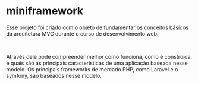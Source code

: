 ﻿# miniframework
<p>Esse projeto foi criado com o objeto de fundamentar os conceitos básicos da arquitetura MVC durante o curso de desenvolvimento web.</p> <br>
<p>Através dele pode compreender melhor como funciona, como é constrúida, e quais são as principais características de uma aplicação baseada nesse modelo. Os principais frameworks de mercado PHP, como Laravel e o symfony, são baseados nesse modelo.</p>

